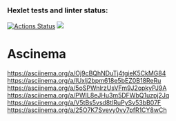 ### Hexlet tests and linter status:
[![Actions Status](https://github.com/ArsenHandzhyan/java-project-61/workflows/hexlet-check/badge.svg)](https://github.com/ArsenHandzhyan/java-project-61/actions)
<a href="https://codeclimate.com/github/ArsenHandzhyan/java-project-61/maintainability"><img src="https://api.codeclimate.com/v1/badges/48ce95568eebc57920e8/maintainability" /></a>
# Ascinema 
 https://asciinema.org/a/Oj9cBQhNDuTj4tgieK5CkMG84
 https://asciinema.org/a/IUxlj2bpm618e5bEZ0B18ReRu
 https://asciinema.org/a/5oSPWnlrzUsVFm9J2opkyPJ9A
 https://asciinema.org/a/PWIL8eJHu3m5DFWbQ1uzpj2Jq
 https://asciinema.org/a/V5tBs5vsd8tlRuPySv53bB07F
 https://asciinema.org/a/25O7K7Svevy0vy7pfR1CY8wCh
